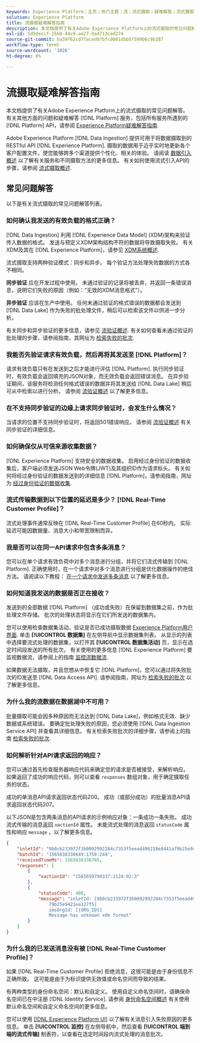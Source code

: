 ```yaml
---
keywords: Experience Platform；主页；热门主题；流；流式摄取；疑难解答；流式摄取疑难解答；流式摄取常见问题解答；常见问题解答；
solution: Experience Platform
title: 流摄取疑难解答指南
description: 本文档提供了有关Adobe Experience Platform上的流式摄取的常见问题解答。
exl-id: 5d5deccf-25b8-44c9-ae27-9a4713ced274
source-git-commit: ba39f62cd77acedb7bfc0081dbb5f59906c9b287
workflow-type: tm+mt
source-wordcount: '1026'
ht-degree: 0%

---
```


# 流摄取疑难解答指南

本文档提供了有关Adobe Experience Platform上的流式摄取的常见问题解答。 有关其他方面的问题和疑难解答 [!DNL Platform] 服务，包括所有服务所遇到的 [!DNL Platform] API，请参阅 [Experience Platform疑难解答指南](../../landing/troubleshooting.md).

Adobe Experience Platform [!DNL Data Ingestion] 提供可用于将数据摄取到的RESTful API [!DNL Experience Platform]. 摄取的数据用于近乎实时地更新各个客户配置文件，使您能够跨多个渠道提供个性化、相关的体验。 请阅读 [数据引入概述](../home.md) 以了解有关服务和不同摄取方法的更多信息。 有关如何使用流式引入API的步骤，请参阅 [流式摄取概述](../streaming-ingestion/overview.md).

## 常见问题解答

以下是有关流式摄取的常见问题解答列表。

### 如何确认我发送的有效负载的格式正确？

[!DNL Data Ingestion] 利用 [!DNL Experience Data Model] (XDM)架构来验证传入数据的格式。 发送与预定义XDM架构结构不符的数据将导致摄取失败。 有关XDM及其在 [!DNL Experience Platform]，请参见 [XDM系统概述](../../xdm/home.md).

流式摄取支持两种验证模式：同步和异步。 每个验证方法处理失败数据的方式各不相同。

**同步验证** 应在开发过程中使用。 未通过验证的记录将被丢弃，并返回一条错误消息，说明它们失败的原因（例如：“无效的XDM消息格式”）。

**异步验证** 应该在生产中使用。 任何未通过验证的格式错误的数据都会发送到 [!DNL Data Lake] 作为失败的批处理文件，稍后可以检索该文件以供进一步分析。

有关同步和异步验证的更多信息，请参见 [流验证概述](../quality/streaming-validation.md). 有关如何查看未通过验证的批处理的步骤，请参阅指南，其网址为 [检索失败的批次](../quality/retrieve-failed-batches.md).

### 我能否先验证请求有效负载，然后再将其发送至 [!DNL Platform]？

请求有效负载只有在发送到之后才能进行评估 [!DNL Platform]. 执行同步验证时，有效负载会返回填充的JSON对象，而无效负载会返回错误消息。 在异步验证期间，该服务将检测任何格式错误的数据并将其发送给 [!DNL Data Lake] 稍后可从中检索以进行分析。 请参阅 [流验证概述](../quality/streaming-validation.md) 以了解更多信息。

### 在不支持同步验证的边缘上请求同步验证时，会发生什么情况？

当请求的位置不支持同步验证时，将返回501错误响应。 请参阅 [流验证概述](../quality/streaming-validation.md) 有关同步验证的详细信息。

### 如何确保仅从可信来源收集数据？

[!DNL Experience Platform] 支持安全的数据收集。 启用经过身份验证的数据收集后，客户端必须发送JSON Web令牌(JWT)及其组织ID作为请求标头。 有关如何将经过身份验证的数据发送到的详细信息 [!DNL Platform]，请参阅指南，网址为 [经过身份验证的数据收集](../tutorials/create-authenticated-streaming-connection.md).

### 流式传输数据到以下位置的延迟是多少？ [!DNL Real-Time Customer Profile]？

流式处理事件通常反映在 [!DNL Real-Time Customer Profile] 在60秒内。 实际延迟可能因数据量、消息大小和带宽限制而异。

### 我是否可以在同一API请求中包含多条消息？

您可以在单个请求有效负荷中对多个消息进行分组，并将它们流式传输到 [!DNL Platform]. 正确使用时，在一个请求中对多个消息进行分组是优化数据操作的绝佳方法。 请阅读以下教程： [在一个请求中发送多条消息](../tutorials/streaming-multiple-messages.md) 以了解更多信息。

### 如何知道我发送的数据是否正在接收？

发送到的全部数据 [!DNL Platform] （成功或失败）在保留到数据集之前，作为批处理文件存储。 批次的处理状态将显示在它们所发送的数据集内。

您可以使用检查数据集活动，验证是否已成功摄取数据 [Experience Platform用户界面](https://platform.adobe.com). 单击 **[!UICONTROL 数据集]** 在左侧导航中显示数据集列表。 从显示的列表中选择要流式处理的数据集，以打开其 **[!UICONTROL 数据集活动]** 页，显示在选定时间段发送的所有批次。 有关使用的更多信息 [!DNL Experience Platform] 要监视数据流，请参阅上的指南 [监控流数据流](../quality/monitor-data-ingestion.md).

如果数据无法摄取，并且您想从中恢复它 [!DNL Platform]，您可以通过将失败批次的ID发送至 [!DNL Data Access API]. 请参阅指南，网址为 [检索失败的批次](../quality/retrieve-failed-batches.md) 以了解更多信息。

### 为什么我的流数据在数据湖中不可用？

批量摄取可能会因多种原因而无法达到 [!DNL Data Lake]，例如格式无效、缺少数据或系统错误。 要确定批处理失败的原因，您必须使用 [!DNL Data Ingestion Service API] 并查看其详细信息。 有关检索失败批次的详细步骤，请参阅上的指南 [检索失败的批次](../quality/retrieve-failed-batches.md).

### 如何解析针对API请求返回的响应？

您可以通过首先检查服务器响应代码来确定您的请求是否被接受，来解析响应。 如果返回了成功的响应代码，则可以查看 `responses` 数组对象，用于确定摄取任务的状态。

成功的单消息API请求返回状态代码200。 成功（或部分成功）的批量消息API请求返回状态代码207。

以下JSON是包含两条消息的API请求的示例响应对象：一条成功一条失败。 成功流式传输的消息返回 `xactionId` 属性。 未能流式处理的消息返回 `statusCode` 属性和响应 `message` ，以了解更多信息。

```JSON
{
    "inletId": "9b0cb233972f3b0092992284c7353f5eead496218e8441a79b25e9421ea127f5",
    "batchId": "1565638336649:1750:244",
    "receivedTimeMs": 1565638336705,
    "responses": [
        {
            "xactionId": "1565650704337:2124:92:3"
        },
        {
            "statusCode": 400,
            "message": "inletId: [9b0cb233972f3b0092992284c7353f5eead496218e8441a
                79b25e9421ea127f5] 
                imsOrgId: [{ORG_ID}] 
                Message has unknown xdm format"
        }
    ]
}
```

### 为什么我的已发送消息没有被 [!DNL Real-Time Customer Profile]？

如果 [!DNL Real-Time Customer Profile] 拒绝消息，这很可能是由于身份信息不正确所致。 这可能是由于为标识提供无效值或命名空间而导致的结果。

有两种类型的身份命名空间：默认和自定义。 使用自定义命名空间时，请确保命名空间已在中注册 [!DNL Identity Service]. 请参阅 [身份命名空间概述](../../identity-service/features/namespaces.md) 有关使用默认命名空间和自定义命名空间的更多信息。

您可以使用 [[!DNL Experience Platform UI]](https://platform.adobe.com) 以了解有关消息引入失败原因的更多信息。 单击 **[!UICONTROL 监控]** 在左侧导航中，然后查看 **[!UICONTROL 端到端的流式传输]** 制表符，以查看在选定时间段内流式处理的消息批次。
